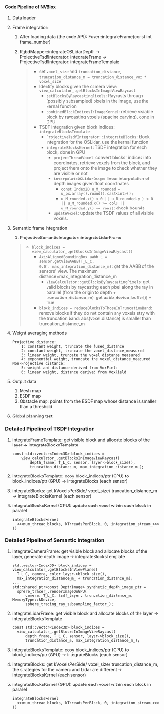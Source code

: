 #### Code Pipeline of NVBlox

1. Data loader

2. Frame integration

	1. After loading data (the code API): Fuser::integrateFrame(const int frame_number)

	2. RgbdMapper::integrateOSLidarDepth -> ProjectiveTsdfIntegrator::integrateFrame -> ProjectiveTsdfIntegrator::integrateFrameTemplate 

		> * set <code>voxel_size</code> and <code>truncation_distance</code>, <code>truncation_distance_m = truncation_distance_vox * voxel_size</code>
		> * Identify blocks given the camera view: <code>view_calculator_.getBlocksInImageViewRaycast</code>
		>   * <code>getBlocksByRaycastingPixels</code>: Raycasts through (possibly subsampled) pixels in the image, use the kernal function
		>   * <code>combinedBlockIndicesInImageKernel</code>: retrieve visiable block by raycasting voxels (spacing carving), done in GPU
		> * TSDF integration given block indices: <code>integrateBlocksTemplate</code>
		>   * <code>ProjectiveTsdfIntegrator::integrateBlocks</code>: block integration for the OSLidar, use the kernal function
		>   * <code>integrateBlocksKernel</code>: TSDF integration for each block, done in GPU
		>     * <code>projectThreadVoxel</code>: convert blocks' indices into coordinates, retrieve voxels from the block, and project them onto the image to check whether they are visible or not
		>     * <code>interpolateOSLidarImage</code>: linear interpolation of depth images given float coordinates
		>       * ```const Index2D u_M_rounded = u_px.array().round().cast<int>();```
		>       * ```u_M_rounded.x() < 0 || u_M_rounded.y() < 0 || u_M_rounded.x() >= cols || u_M_rounded.y() >= rows)```: check bounds
		>     * <code>updateVoxel</code>: update the TSDF values of all visible voxels. 

3. Semantic frame integration
	1. ProjectiveSemanticIntegrator::integrateLidarFrame
	> * <code>block_indices = view_calculator_.getBlocksInImageViewRaycast()</code>
	>   * <code>AxisAlignedBoundingBox aabb_L = sensor.getViewAABB(T_L_C, 0.0f, max_integration_distance_m)</code>: get the AABB of the sensors' view. The maximum distance=max_integration_distance_m
	>		* <code>ViewCalculator::getBlocksByRaycastingPixels</code>: get valid blocks by raycasting each pixel along the ray in parallel (from the origin to depth + truncation_distance_m), get aabb_device_buffer[i] = true
	>   * <code>block_indices = reduceBlocksToThoseInTruncationBand</code>: remove blocks if they do not contain any voxels stay with the truncation band: 
	abs(voxel.distance) is smaller than truncation_distance_m

4. Weight averaging methods
    ```
    Projective distance:
        1: constant weight, truncate the fused_distance
        2: constant weight, truncate the voxel_distance_measured
        3: linear weight, truncate the voxel_distance_measured
        4: exponential weight, truncate the voxel_distance_measured
    Non-Projective distance:
        5: weight and distance derived from VoxField
        6: linear weight, distance derived from VoxField
    ```

3. Output data
    1. Mesh map
    2. ESDF map
    3. Obstacle map: points from the ESDF map whose distance is smaller than a threshold

4. Global planning test

### Detailed Pipeline of TSDF Integration 
1. integrateFrameTemplate: get visible block and allocate blocks of the layer 
-> integrateBlocksTemplate
    ```
    const std::vector<Index3D> block_indices =
        view_calculator_.getBlocksInImageViewRaycast(
            depth_frame, T_L_C, sensor, layer->block_size(),
            truncation_distance_m, max_integration_distance_m_);
    ```

2. integrateBlocksTemplate: copy block_indices/ptr (CPU) to block_indices/ptr (GPU)
-> integrateBlocks (each sensor)

3. integrateBlocks: get kVoxelsPerSide/ voxel_size/ truncation_distance_m
-> integrateBlocksKernel (each sensor)

4. integrateBlocksKernel (GPU): update each voxel within each block in parallel 
    ```
    integrateBlocksKernel
      <<<num_thread_blocks, kThreadsPerBlock, 0, integration_stream_>>>()
    ```

### Detailed Pipeline of Semantic Integration 
1. integrateCameraFrame: get visible block and allocate blocks of the layer, generate depth image
-> integrateBlocksTemplate
    ```
    std::vector<Index3D> block_indices = view_calculator_.getBlocksInViewPlanes(
      T_L_C, camera, color_layer->block_size(),
      max_integration_distance_m_ + truncation_distance_m);
    ...
    std::shared_ptr<const DepthImage> synthetic_depth_image_ptr =
      sphere_tracer_.renderImageOnGPU(
          camera, T_L_C, tsdf_layer, truncation_distance_m, MemoryType::kDevice,
          sphere_tracing_ray_subsampling_factor_);
    ```

2. integrateLidarFrame: get visible block and allocate blocks of the layer
-> integrateBlocksTemplate
    ```
    const std::vector<Index3D> block_indices =
      view_calculator_.getBlocksInImageViewRaycast(
          depth_frame, T_L_C, sensor, layer->block_size(),
          truncation_distance_m, max_integration_distance_m_);
    ```

2. integrateBlocksTemplate: copy block_indices/ptr (CPU) to block_indices/ptr (GPU)
-> integrateBlocks (each sensor)
    
3. integrateBlocks: get kVoxelsPerSide/ voxel_size/ truncation_distance_m, the strategies for the camera and Lidar are different
-> integrateBlocksKernel (each sensor)

4. integrateBlocksKernel (GPU): update each voxel within each block in parallel 
    ```
    integrateBlocksKernel
      <<<num_thread_blocks, kThreadsPerBlock, 0, integration_stream_>>>()
    ```


